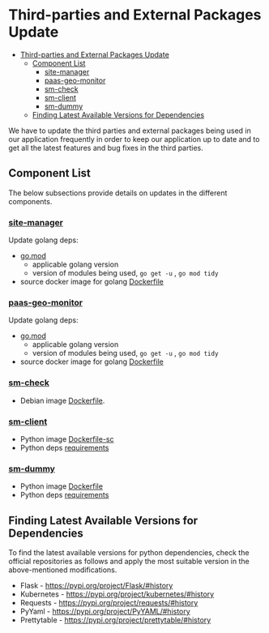 # Third-parties and External Packages Update

<!-- TOC -->
* [Third-parties and External Packages Update](#third-parties-and-external-packages-update)
  * [Component List](#component-list)
    * [site-manager](#site-manager)
    * [paas-geo-monitor](#paas-geo-monitor)
    * [sm-check](#sm-check)
    * [sm-client](#sm-client)
    * [sm-dummy](#sm-dummy)
  * [Finding Latest Available Versions for Dependencies](#finding-latest-available-versions-for-dependencies)
<!-- TOC -->

We have to update the third parties and external packages being used in our application frequently in order to keep our application up to date and to get all the latest features and bug fixes in the third parties.

## Component List

The below subsections provide details on updates in the different components.

### [site-manager](../../site-manager)

Update golang deps:

- [go.mod](../../site-manager/go.mod)
  - applicable golang version
  - version of modules being used,  `go get -u` , `go mod tidy`
- source docker image for golang [Dockerfile](../../site-manager/Dockerfile)

### [paas-geo-monitor](../../paas-geo-monitor)

Update golang deps:

- [go.mod](../../paas-geo-monitor/go.mod)
  - applicable golang version
  - version of modules being used,  `go get -u` , `go mod tidy`
- source docker image for golang [Dockerfile](../../paas-geo-monitor/Dockerfile)

### [sm-check](../../sm-check)

- Debian image [Dockerfile](../../sm-check/Dockerfile).

### [sm-client](../../sm-client)

- Python image [Dockerfile-sc](../../Dockerfile-sc)
- Python deps [requirements](../../requirements-sc.txt)

### [sm-dummy](../../tests/sm-dummy)

- Python image [Dockerfile](../../tests/sm-dummy/Dockerfile)
- Python deps [requirements](../../tests/sm-dummy/requirements.txt)

## Finding Latest Available Versions for Dependencies

To find the latest available versions for python dependencies, check the official repositories as follows and apply the most suitable version in the above-mentioned modifications.

- Flask - <https://pypi.org/project/Flask/#history>
- Kubernetes - <https://pypi.org/project/kubernetes/#history>
- Requests - <https://pypi.org/project/requests/#history>
- PyYaml -  <https://pypi.org/project/PyYAML/#history>
- Prettytable -  <https://pypi.org/project/prettytable/#history>
